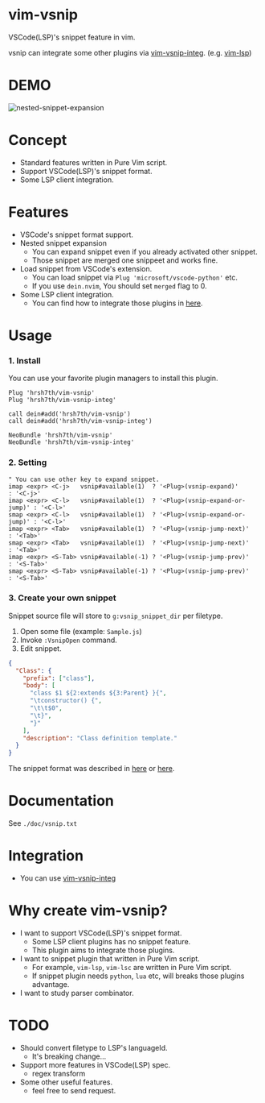 # vim-vsnip

VSCode(LSP)'s snippet feature in vim.

vsnip can integrate some other plugins via [vim-vsnip-integ](https://github.com/hrsh7th/vim-vsnip-integ). (e.g. [vim-lsp](https://github.com/prabirshrestha/vim-lsp))


# DEMO

![nested-snippet-expansion](https://user-images.githubusercontent.com/629908/76817423-1e165180-6846-11ea-95a1-d827afa744d8.gif)


# Concept

- Standard features written in Pure Vim script.
- Support VSCode(LSP)'s snippet format.
- Some LSP client integration.


# Features

- VSCode's snippet format support.
- Nested snippet expansion
    - You can expand snippet even if you already activated other snippet.
    - Those snippet are merged one snippeet and works fine.
- Load snippet from VSCode's extension.
    - You can load snippet via `Plug 'microsoft/vscode-python'` etc.
    - If you use `dein.nvim`, You should set `merged` flag to 0.
- Some LSP client integration.
    - You can find how to integrate those plugins in [here](https://github.com/hrsh7th/vim-vsnip-integ).


# Usage

### 1. Install

You can use your favorite plugin managers to install this plugin.

```viml
Plug 'hrsh7th/vim-vsnip'
Plug 'hrsh7th/vim-vsnip-integ'

call dein#add('hrsh7th/vim-vsnip')
call dein#add('hrsh7th/vim-vsnip-integ')

NeoBundle 'hrsh7th/vim-vsnip'
NeoBundle 'hrsh7th/vim-vsnip-integ'
```

### 2. Setting

```viml
" You can use other key to expand snippet.
imap <expr> <C-j>   vsnip#available(1)  ? '<Plug>(vsnip-expand)'         : '<C-j>'
imap <expr> <C-l>   vsnip#available(1)  ? '<Plug>(vsnip-expand-or-jump)' : '<C-l>'
smap <expr> <C-l>   vsnip#available(1)  ? '<Plug>(vsnip-expand-or-jump)' : '<C-l>'
imap <expr> <Tab>   vsnip#available(1)  ? '<Plug>(vsnip-jump-next)'      : '<Tab>'
smap <expr> <Tab>   vsnip#available(1)  ? '<Plug>(vsnip-jump-next)'      : '<Tab>'
imap <expr> <S-Tab> vsnip#available(-1) ? '<Plug>(vsnip-jump-prev)'      : '<S-Tab>'
smap <expr> <S-Tab> vsnip#available(-1) ? '<Plug>(vsnip-jump-prev)'      : '<S-Tab>'
```

### 3. Create your own snippet

Snippet source file will store to `g:vsnip_snippet_dir` per filetype.

1. Open some file (example: `Sample.js`)
2. Invoke `:VsnipOpen` command.
3. Edit snippet.

```json
{
  "Class": {
    "prefix": ["class"],
    "body": [
      "class $1 ${2:extends ${3:Parent} }{",
      "\tconstructor() {",
      "\t\t$0",
      "\t}",
      "}"
    ],
    "description": "Class definition template."
  }
}
```

The snippet format was described in [here](https://code.visualstudio.com/docs/editor/userdefinedsnippets#_snippet-syntax) or [here](https://github.com/Microsoft/language-server-protocol/blob/master/snippetSyntax.md).


# Documentation

See `./doc/vsnip.txt`


# Integration

- You can use [vim-vsnip-integ](https://github.com/hrsh7th/vim-vsnip-integ)


# Why create vim-vsnip?

- I want to support VSCode(LSP)'s snippet format.
    - Some LSP client plugins has no snippet feature.
    - This plugin aims to integrate those plugins.
- I want to snippet plugin that written in Pure Vim script.
    - For example, `vim-lsp`, `vim-lsc` are written in Pure Vim script.
    - If snippet plugin needs `python`, `lua` etc, will breaks those plugins advantage.
- I want to study parser combinator.


# TODO

- Should convert filetype to LSP's languageId.
    - It's breaking change...
- Support more features in VSCode(LSP) spec.
    - regex transform
- Some other useful features.
    - feel free to send request.

